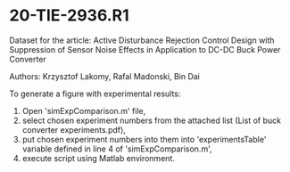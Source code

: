 # 20-TIE-2936.R1
Dataset for the article: Active Disturbance Rejection Control Design with Suppression of Sensor Noise Effects in Application to DC-DC Buck Power Converter

Authors: Krzysztof Lakomy, Rafal Madonski, Bin Dai

To generate a figure with experimental results:
1. Open 'simExpComparison.m' file,
2. select chosen experiment numbers from the attached list (List of buck converter experiments.pdf),
3. put chosen experiment numbers into them into 'experimentsTable' variable defined in line 4 of 'simExpComparison.m',
4. execute script using Matlab environment.
